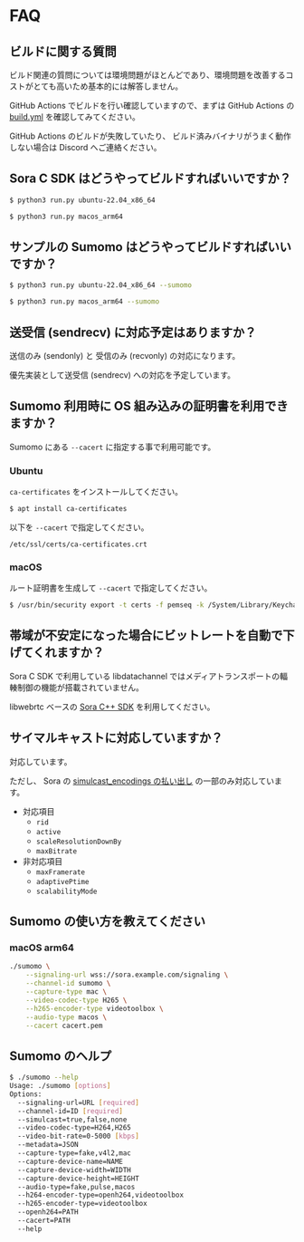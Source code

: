 # FAQ

## ビルドに関する質問

ビルド関連の質問については環境問題がほとんどであり、環境問題を改善するコストがとても高いため基本的には解答しません。

GitHub Actions でビルドを行い確認していますので、まずは GitHub Actions の [build.yml](https://github.com/shiguredo/sora-c-sdk/blob/develop/.github/workflows/build.yml) を確認してみてください。

GitHub Actions のビルドが失敗していたり、
ビルド済みバイナリがうまく動作しない場合は Discord へご連絡ください。

## Sora C SDK はどうやってビルドすればいいですか？

```bash
$ python3 run.py ubuntu-22.04_x86_64
```

```bash
$ python3 run.py macos_arm64
```

## サンプルの Sumomo はどうやってビルドすればいいですか？

```bash
$ python3 run.py ubuntu-22.04_x86_64 --sumomo
```

```bash
$ python3 run.py macos_arm64 --sumomo
```

## 送受信 (sendrecv) に対応予定はありますか？

送信のみ (sendonly) と 受信のみ (recvonly) の対応になります。

優先実装として送受信 (sendrecv) への対応を予定しています。

## Sumomo 利用時に OS 組み込みの証明書を利用できますか？

Sumomo にある `--cacert` に指定する事で利用可能です。

### Ubuntu

`ca-certificates` をインストールしてください。

```bash
$ apt install ca-certificates
```

以下を `--cacert` で指定してください。

`/etc/ssl/certs/ca-certificates.crt`

### macOS

ルート証明書を生成して `--cacert` で指定してください。

```bash
$ /usr/bin/security export -t certs -f pemseq -k /System/Library/Keychains/SystemRootCertificates.keychain > cacert.pem
```

## 帯域が不安定になった場合にビットレートを自動で下げてくれますか？

Sora C SDK で利用している libdatachannel ではメディアトランスポートの輻輳制御の機能が搭載されていません。

libwebrtc ベースの [Sora C++ SDK](https://github.com/shiguredo/sora-cpp-sdk) を利用してください。

## サイマルキャストに対応していますか？

対応しています。

ただし、 Sora の [simulcast_encodings の払い出し](https://sora-doc.shiguredo.jp/AUTH_WEBHOOK_RETURN#simulcast-encodings) の一部のみ対応しています。

- 対応項目
  - `rid`
  - `active`
  - `scaleResolutionDownBy`
  - `maxBitrate`
- 非対応項目
  - `maxFramerate`
  - `adaptivePtime`
  - `scalabilityMode`

## Sumomo の使い方を教えてください

### macOS arm64

```bash
./sumomo \
    --signaling-url wss://sora.example.com/signaling \
    --channel-id sumomo \
    --capture-type mac \
    --video-codec-type H265 \
    --h265-encoder-type videotoolbox \
    --audio-type macos \
    --cacert cacert.pem
```

## Sumomo のヘルプ

```bash
$ ./sumomo --help
Usage: ./sumomo [options]
Options:
  --signaling-url=URL [required]
  --channel-id=ID [required]
  --simulcast=true,false,none
  --video-codec-type=H264,H265
  --video-bit-rate=0-5000 [kbps]
  --metadata=JSON
  --capture-type=fake,v4l2,mac
  --capture-device-name=NAME
  --capture-device-width=WIDTH
  --capture-device-height=HEIGHT
  --audio-type=fake,pulse,macos
  --h264-encoder-type=openh264,videotoolbox
  --h265-encoder-type=videotoolbox
  --openh264=PATH
  --cacert=PATH
  --help
```
